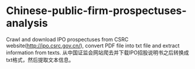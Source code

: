 # Chinese-public-firm-prospectuses-analysis
Crawl and download IPO prospectuses from CSRC website(http://ipo.csrc.gov.cn/), convert PDF file into txt file and extract information from texts. 从中国证监会网站爬去并下载IPO招股说明书之后转换成txt格式，然后提取文本信息。
